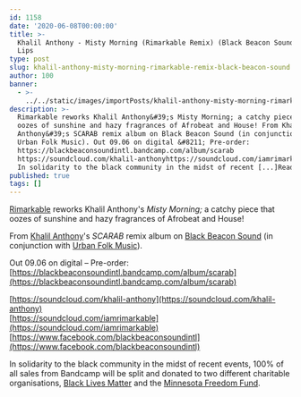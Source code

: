 ```yaml
---
id: 1158
date: '2020-06-08T00:00:00'
title: >-
  Khalil Anthony - Misty Morning (Rimarkable Remix) (Black Beacon Sound) - Loose
  Lips
type: post
slug: khalil-anthony-misty-morning-rimarkable-remix-black-beacon-sound
author: 100
banner:
  - >-
    ../../static/images/importPosts/khalil-anthony-misty-morning-rimarkable-remix-black-beacon-sound/image1158.jpeg
description: >-
  Rimarkable reworks Khalil Anthony&#39;s Misty Morning; a catchy piece that
  oozes of sunshine and hazy fragrances of Afrobeat and House! From Khalil
  Anthony&#39;s SCARAB remix album on Black Beacon Sound (in conjunction with
  Urban Folk Music). Out 09.06 on digital &#8211; Pre-order:
  https://blackbeaconsoundintl.bandcamp.com/album/scarab
  https://soundcloud.com/khalil-anthonyhttps://soundcloud.com/iamrimarkablehttps://www.facebook.com/blackbeaconsoundintl
  In solidarity to the black community in the midst of recent [...]Read More...
published: true
tags: []
---
```

[Rimarkable](https://www.residentadvisor.net/dj/rimarkable-us) reworks Khalil Anthony's _Misty Morning;_ a catchy piece that oozes of sunshine and hazy fragrances of Afrobeat and House!

From [Khalil Anthony](https://khalilanthonypeebles.com/home)'s _SCARAB_ remix album on [Black Beacon Sound](https://blackbeaconsoundintl.bandcamp.com/) (in conjunction with [Urban Folk Music](https://urbanfolkmusic.bandcamp.com/)).

Out 09.06 on digital – Pre-order: [](https://blackbeaconsoundintl.bandcamp.com/album/scarab)[https://blackbeaconsoundintl.bandcamp.com/album/scarab](https://blackbeaconsoundintl.bandcamp.com/album/scarab)

  
[](https://soundcloud.com/khalil-anthony)[https://soundcloud.com/khalil-anthony](https://soundcloud.com/khalil-anthony)  
[](https://soundcloud.com/iamrimarkable)[https://soundcloud.com/iamrimarkable](https://soundcloud.com/iamrimarkable)  
[](https://www.facebook.com/blackbeaconsoundintl)[https://www.facebook.com/blackbeaconsoundintl](https://www.facebook.com/blackbeaconsoundintl)

In solidarity to the black community in the midst of recent events, 100% of all sales from Bandcamp will be split and donated to two different charitable organisations, [Black Lives Matter](https://blacklivesmatter.com/) and the [Minnesota Freedom Fund](https://minnesotafreedomfund.org/).